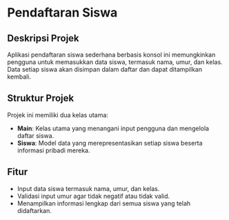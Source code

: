 # Pendaftaran Siswa

## Deskripsi Projek

Aplikasi pendaftaran siswa sederhana berbasis konsol ini memungkinkan pengguna untuk memasukkan data siswa,
termasuk nama, umur, dan kelas. Data setiap siswa akan disimpan dalam daftar dan dapat ditampilkan kembali. 

## Struktur Projek

Projek ini memiliki dua kelas utama:
- **Main**: Kelas utama yang menangani input pengguna dan mengelola daftar siswa.
- **Siswa**: Model data yang merepresentasikan setiap siswa beserta informasi pribadi mereka.

## Fitur

- Input data siswa termasuk nama, umur, dan kelas.
- Validasi input umur agar tidak negatif atau tidak valid.
- Menampilkan informasi lengkap dari semua siswa yang telah didaftarkan.



